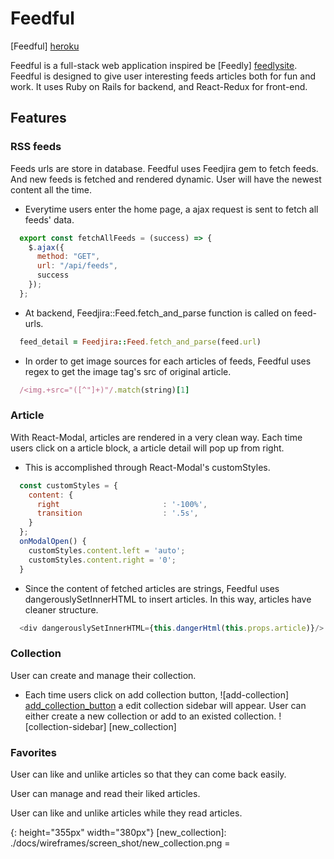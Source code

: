 
# Feedful

[Feedful] [heroku]


Feedful is a full-stack web application inspired be [Feedly] [feedlysite]. Feedful is designed to give user interesting feeds articles both for fun and work.
It uses Ruby on Rails for backend, and React-Redux for front-end.

## Features

### RSS feeds
Feeds urls are store in database. Feedful uses Feedjira gem to fetch feeds. And new feeds is fetched and rendered dynamic. User will have the newest content all the time.

* Everytime users enter the home page, a ajax request is sent to fetch all feeds' data.
```javascript
  export const fetchAllFeeds = (success) => {
    $.ajax({
      method: "GET",
      url: "/api/feeds",
      success
    });
  };
```

* At backend, Feedjira::Feed.fetch_and_parse function is called on feed-urls.
```ruby
  feed_detail = Feedjira::Feed.fetch_and_parse(feed.url)
```

* In order to get image sources for each articles of feeds, Feedful uses regex to get the image tag's src of original article.
```ruby
  /<img.+src="([^"]+)"/.match(string)[1]
```

### Article
With React-Modal, articles are rendered in a very clean way. Each time users click on a article block, a article detail will pop up from right.

* This is accomplished through React-Modal's customStyles.
```javascript
  const customStyles = {
    content: {
      right                       : '-100%',
      transition                  : '.5s',
    }
  };
  onModalOpen() {
    customStyles.content.left = 'auto';
    customStyles.content.right = '0';
  }
```

* Since the content of fetched articles are strings, Feedful uses dangerouslySetInnerHTML to insert articles. In this way, articles have cleaner structure.
```javascript
  <div dangerouslySetInnerHTML={this.dangerHtml(this.props.article)}/>
```


### Collection
User can create and manage their collection.

* Each time users click on add collection button,
![add-collection] [add_collection_button]
a edit collection sidebar will appear. User can either create a new collection or add to an existed collection.
![collection-sidebar] [new_collection]





### Favorites
User can like and unlike articles so that they can come back easily.

User can manage and read their liked articles.


User can like and unlike articles while they read articles.








[heroku]: http://www.feedful.co/
[feedlysite]: https://feedly.com/i/welcome
[add_collection_button]: ./docs/wireframes/screen_shot/add_collection_button.png
{: height="355px" width="380px"}
[new_collection]: ./docs/wireframes/screen_shot/new_collection.png =

